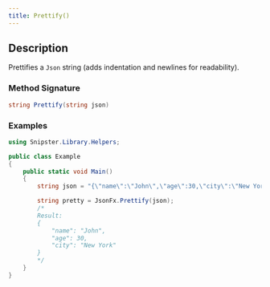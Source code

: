 ```yaml
---
title: Prettify()
---
```


## Description
Prettifies a `Json` string (adds indentation and newlines for readability).

### Method Signature

```csharp
string Prettify(string json)
```
### Examples

```csharp
using Snipster.Library.Helpers;

public class Example
{
    public static void Main()
    {
        string json = "{\"name\":\"John\",\"age\":30,\"city\":\"New York\"}";

        string pretty = JsonFx.Prettify(json);
        /*
        Result:
        {
            "name": "John",
            "age": 30,
            "city": "New York"
        }
        */
    }
}
```